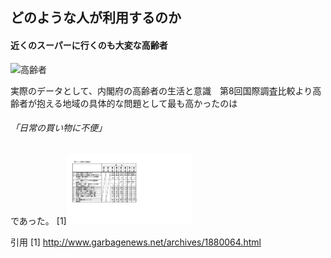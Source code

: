 ## どのような人が利用するのか

#### 近くのスーパーに行くのも大変な高齢者
<img width="150px" alt="高齢者" src="http://kids.wanpug.com/illust/illust2242.png"> <br>

実際のデータとして、内閣府の高齢者の生活と意識　第8回国際調査比較より高齢者が抱える地域の具体的な問題として最も高かったのは
###### 「日常の買い物に不便」
であった。
[1]<img width="200px" alt="データ" src="https://github.com/16-2505-002-9/pickup/blob/master/%E9%AB%98%E9%BD%A2%E8%80%85%E3%81%AE%E5%95%8F%E9%A1%8C.png">

引用
[1] http://www.garbagenews.net/archives/1880064.html
